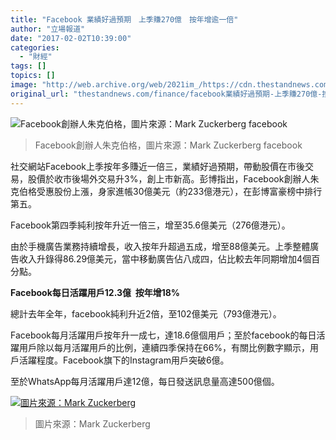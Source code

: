 ```yaml
---
title: "Facebook 業績好過預期　上季賺270億　按年增逾一倍"
author: "立場報道"
date: "2017-02-02T10:39:00"
categories:
  - "財經"
tags: []
topics: []
image: "http://web.archive.org/web/2021im_/https://cdn.thestandnews.com/media/photos/cache/15826058_10103377634440301_4588536596609033984_n_fG8Nf_1200x0.png"
original_url: "thestandnews.com/finance/facebook業績好過預期-上季賺270億-按年增逾一倍"
---
```

![Facebook創辦人朱克伯格，圖片來源：Mark Zuckerberg facebook](http://web.archive.org/web/2021im_/https://cdn.thestandnews.com/media/photos/cache/15826058_10103377634440301_4588536596609033984_n_fG8Nf_1200x0.png)

> Facebook創辦人朱克伯格，圖片來源：Mark Zuckerberg facebook

社交網站Facebook上季按年多賺近一倍三，業績好過預期，帶動股價在市後交易，股價於收市後場外交易升3%，創上市新高。彭博指出，Facebook創辦人朱克伯格受惠股份上漲，身家進帳30億美元（約233億港元），在彭博富豪榜中排行第五。

Facebook第四季純利按年升近一倍三，增至35.6億美元（276億港元）。

由於手機廣告業務持續增長，收入按年升超過五成，增至88億美元。上季整體廣告收入升錄得86.29億美元，當中移動廣告佔八成四，佔比較去年同期增加4個百分點。

**Facebook每日活躍用戶12.3億  按年增18%**

總計去年全年，facebook純利升近2倍，至102億美元（793億港元）。

Facebook每月活躍用戶按年升一成七，達18.6億個用戶；至於facebook的每日活躍用戶除以每月活躍用戶的比例，連續四季保持在66%，有關比例數字顯示，用戶活躍程度。Facebook旗下的Instagram用戶突破6億。

至於WhatsApp每月活躍用戶達12億，每日發送訊息量高達500億個。

[![圖片來源：Mark Zuckerberg](http://web.archive.org/web/2021im_/https://cdn.thestandnews.com/media/photos/cache/16403280_10103472646530311_6725231622085354802_o_bfBYj_1200x0.jpg)](http://web.archive.org/web/20210628111814/https://cdn.thestandnews.com/media/photos/cache/16403280_10103472646530311_6725231622085354802_o_bfBYj_1200x0.jpg)

> 圖片來源：Mark Zuckerberg